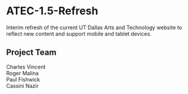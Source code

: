 # ATEC-1.5-Refresh
Interim refresh of the current UT Dallas Arts and Technology website to reflect new content and support mobile and tablet devices. 


## Project Team
Charles Vincent <br>
Roger Malina <br>
Paul Fishwick <br>
Cassini Nazir
